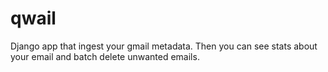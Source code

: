 # qwail
Django app that ingest your gmail metadata. Then you can see stats about your email and batch delete unwanted emails.
